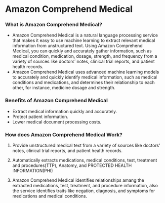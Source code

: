 # Amazon Comprehend Medical

### What is Amazon Comprehend Medical?

* Amazon Comprehend Medical is a natural language processing service that makes it easy to use machine learning to extract relevant medical information from unstructured text. Using Amazon Comprehend Medical, you can quickly and accurately gather information, such as medical condition, medication, dosage, strength, and frequency from a variety of sources like doctors’ notes, clinical trial reports, and patient health records.
* Amazon Comprehend Medical uses advanced machine learning models to accurately and quickly identify medical information, such as medical conditions and medications, and determines their relationship to each other, for instance, medicine dosage and strength. 

### Benefits of Amazon Comprehend Medical

* Extract medical information quickly and accurately.
* Protect patient information.
* Lower medical document processing costs.

### How does Amazon Comprehend Medical Work?

 1. Provide unstructured medical text from a variety of sources like doctors' notes, clinical trial reports, and patient health records. 

 2. Automatically extracts medications, medical conditions, test, treatment and procedures(TTP), Anatomy, and PROTECTED HEALTH INFORMATION(PHI)

 3. Amazon Comprehend Medical identifies relationships amang the extracted medications, test, treatment, and procedure information, also the service identifies traits like negation, diagnosis, and symptoms for medications and medical conditions.
